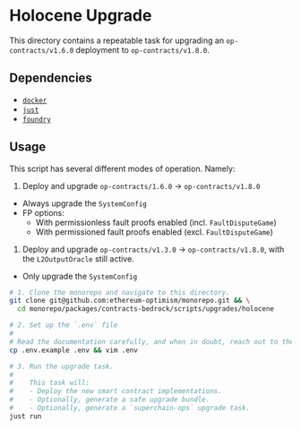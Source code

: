 # Holocene Upgrade

This directory contains a repeatable task for upgrading an `op-contracts/v1.6.0` deployment to `op-contracts/v1.8.0`.

## Dependencies

- [`docker`](https://docs.docker.com/engine/install/)
- [`just`](https://github.com/casey/just)
- [`foundry`](https://getfoundry.sh/)

## Usage

This script has several different modes of operation. Namely:
1. Deploy and upgrade `op-contracts/1.6.0` -> `op-contracts/v1.8.0`
  - Always upgrade the `SystemConfig`
  - FP options:
    - With permissionless fault proofs enabled (incl. `FaultDisputeGame`)
    - With permissioned fault proofs enabled (excl. `FaultDisputeGame`)
1. Deploy and upgrade `op-contracts/v1.3.0` -> `op-contracts/v1.8.0`, with the `L2OutputOracle` still active.
  - Only upgrade the `SystemConfig`

```sh
# 1. Clone the monorepo and navigate to this directory.
git clone git@github.com:ethereum-optimism/monorepo.git && \
  cd monorepo/packages/contracts-bedrock/scripts/upgrades/holocene

# 2. Set up the `.env` file
#
# Read the documentation carefully, and when in doubt, reach out to the OP Labs team.
cp .env.example .env && vim .env

# 3. Run the upgrade task.
#
#    This task will:
#    - Deploy the new smart contract implementations.
#    - Optionally, generate a safe upgrade bundle.
#    - Optionally, generate a `superchain-ops` upgrade task.
just run
```
